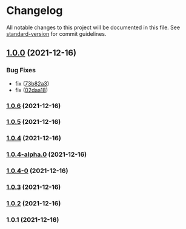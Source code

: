 # Changelog

All notable changes to this project will be documented in this file. See [standard-version](https://github.com/conventional-changelog/standard-version) for commit guidelines.

## [1.0.0](https://github.com/ChineseEngineer/rollup-lib-boilerplate/compare/v1.0.6...v1.0.0) (2021-12-16)


### Bug Fixes

* fix ([73b82a3](https://github.com/ChineseEngineer/rollup-lib-boilerplate/commit/73b82a38bd0a2adcaef6039f9289927323534124))
* fix ([02daa18](https://github.com/ChineseEngineer/rollup-lib-boilerplate/commit/02daa18991c9772d47246f2408fd381aadcae90d))

### [1.0.6](https://github.com/ChineseEngineer/rollup-lib-boilerplate/compare/v1.0.5...v1.0.6) (2021-12-16)

### [1.0.5](https://github.com/ChineseEngineer/rollup-lib-boilerplate/compare/v1.0.4...v1.0.5) (2021-12-16)

### [1.0.4](https://github.com/ChineseEngineer/rollup-lib-boilerplate/compare/v1.0.4-alpha.0...v1.0.4) (2021-12-16)

### [1.0.4-alpha.0](https://github.com/ChineseEngineer/rollup-lib-boilerplate/compare/v1.0.4-0...v1.0.4-alpha.0) (2021-12-16)

### [1.0.4-0](https://github.com/ChineseEngineer/rollup-lib-boilerplate/compare/v1.0.3...v1.0.4-0) (2021-12-16)

### [1.0.3](https://github.com/ChineseEngineer/rollup-lib-boilerplate/compare/v1.0.2...v1.0.3) (2021-12-16)

### [1.0.2](https://github.com/ChineseEngineer/rollup-lib-boilerplate/compare/v1.0.1...v1.0.2) (2021-12-16)

### 1.0.1 (2021-12-16)
